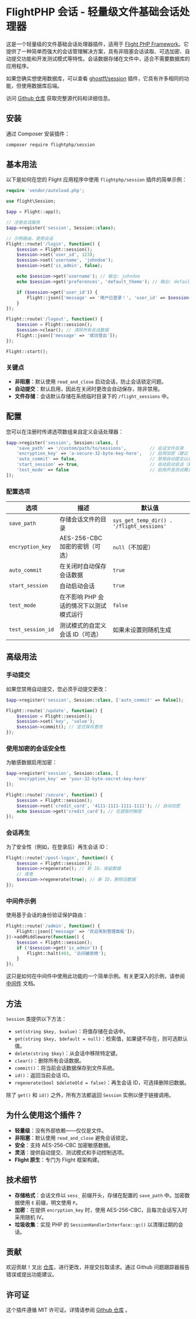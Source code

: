 # FlightPHP 会话 - 轻量级文件基础会话处理器

这是一个轻量级的文件基础会话处理器插件，适用于 [Flight PHP Framework](https://docs.flightphp.com/)。它提供了一种简单而强大的会话管理解决方案，具有非阻塞会话读取、可选加密、自动提交功能和开发测试模式等特性。会话数据存储在文件中，适合不需要数据库的应用程序。

如果您确实想使用数据库，可以查看 [ghostff/session](/awesome-plugins/ghost-session) 插件，它具有许多相同的功能，但使用数据库后端。

访问 [Github 仓库](https://github.com/flightphp/session) 获取完整源代码和详细信息。

## 安装

通过 Composer 安装插件：

```bash
composer require flightphp/session
```

## 基本用法

以下是如何在您的 Flight 应用程序中使用 `flightphp/session` 插件的简单示例：

```php
require 'vendor/autoload.php';

use flight\Session;

$app = Flight::app();

// 注册会话服务
$app->register('session', Session::class);

// 示例路由，使用会话
Flight::route('/login', function() {
    $session = Flight::session();
    $session->set('user_id', 123);
    $session->set('username', 'johndoe');
    $session->set('is_admin', false);

    echo $session->get('username'); // 输出: johndoe
    echo $session->get('preferences', 'default_theme'); // 输出: default_theme

    if ($session->get('user_id')) {
        Flight::json(['message' => '用户已登录！', 'user_id' => $session->get('user_id')]);
    }
});

Flight::route('/logout', function() {
    $session = Flight::session();
    $session->clear(); // 清除所有会话数据
    Flight::json(['message' => '成功登出']);
});

Flight::start();
```

### 关键点
- **非阻塞**：默认使用 `read_and_close` 启动会话，防止会话锁定问题。
- **自动提交**：默认启用，因此在关闭时更改会自动保存，除非禁用。
- **文件存储**：会话默认存储在系统临时目录下的 `/flight_sessions` 中。

## 配置

您可以在注册时传递选项数组来自定义会话处理器：

```php
$app->register('session', Session::class, [
    'save_path' => '/custom/path/to/sessions',         // 会话文件目录
    'encryption_key' => 'a-secure-32-byte-key-here',   // 启用加密（建议 AES-256-CBC 的 32 字节密钥）
    'auto_commit' => false,                            // 禁用自动提交以进行手动控制
    'start_session' => true,                           // 自动启动会话（默认：true）
    'test_mode' => false                               // 启用开发测试模式
]);
```

### 配置选项
| 选项              | 描述                                           | 默认值                          |
|-------------------|-----------------------------------------------|---------------------------------|
| `save_path`       | 存储会话文件的目录                          | `sys_get_temp_dir() . '/flight_sessions'` |
| `encryption_key`  | AES-256-CBC 加密的密钥（可选）               | `null`（不加密）               |
| `auto_commit`     | 在关闭时自动保存会话数据                     | `true`                          |
| `start_session`   | 自动启动会话                                  | `true`                          |
| `test_mode`       | 在不影响 PHP 会话的情况下以测试模式运行      | `false`                         |
| `test_session_id` | 测试模式的自定义会话 ID（可选）              | 如果未设置则随机生成           |

## 高级用法

### 手动提交
如果您禁用自动提交，您必须手动提交更改：

```php
$app->register('session', Session::class, ['auto_commit' => false]);

Flight::route('/update', function() {
    $session = Flight::session();
    $session->set('key', 'value');
    $session->commit(); // 显式保存更改
});
```

### 使用加密的会话安全性
为敏感数据启用加密：

```php
$app->register('session', Session::class, [
    'encryption_key' => 'your-32-byte-secret-key-here'
]);

Flight::route('/secure', function() {
    $session = Flight::session();
    $session->set('credit_card', '4111-1111-1111-1111'); // 自动加密
    echo $session->get('credit_card'); // 在提取时解密
});
```

### 会话再生
为了安全性（例如，在登录后）再生会话 ID：

```php
Flight::route('/post-login', function() {
    $session = Flight::session();
    $session->regenerate(); // 新 ID，保留数据
    // 或者
    $session->regenerate(true); // 新 ID，删除旧数据
});
```

### 中间件示例
使用基于会话的身份验证保护路由：

```php
Flight::route('/admin', function() {
    Flight::json(['message' => '欢迎来到管理面板']);
})->addMiddleware(function() {
    $session = Flight::session();
    if (!$session->get('is_admin')) {
        Flight::halt(403, '访问被拒绝');
    }
});
```

这只是如何在中间件中使用此功能的一个简单示例。有关更深入的示例，请参阅 [中间件](/learn/middleware) 文档。

## 方法

`Session` 类提供以下方法：

- `set(string $key, $value)`：将值存储在会话中。
- `get(string $key, $default = null)`：检索值，如果键不存在，则可选默认值。
- `delete(string $key)`：从会话中移除特定键。
- `clear()`：删除所有会话数据。
- `commit()`：将当前会话数据保存到文件系统。
- `id()`：返回当前会话 ID。
- `regenerate(bool $deleteOld = false)`：再生会话 ID，可选择删除旧数据。

除了 `get()` 和 `id()` 之外，所有方法都返回 `Session` 实例以便于链接调用。

## 为什么使用这个插件？

- **轻量级**：没有外部依赖——仅仅是文件。
- **非阻塞**：默认使用 `read_and_close` 避免会话锁定。
- **安全**：支持 AES-256-CBC 加密敏感数据。
- **灵活**：提供自动提交、测试模式和手动控制选项。
- **Flight 原生**：专门为 Flight 框架构建。

## 技术细节

- **存储格式**：会话文件以 `sess_` 前缀开头，存储在配置的 `save_path` 中。加密数据使用 `E` 前缀，明文使用 `P`。
- **加密**：在提供 `encryption_key` 时，使用 AES-256-CBC，且每次会话写入时采用随机 IV。
- **垃圾收集**：实现 PHP 的 `SessionHandlerInterface::gc()` 以清理过期的会话。

## 贡献

欢迎贡献！叉出 [仓库](https://github.com/flightphp/session)，进行更改，并提交拉取请求。通过 Github 问题跟踪器报告错误或提出功能建议。

## 许可证

这个插件遵循 MIT 许可证。详情请参阅 [Github 仓库](https://github.com/flightphp/session) 。
